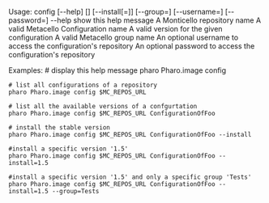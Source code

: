 Usage: config [--help] <repository url> [<configuration>] [--install[=<version>]] [--group=<group>] [--username=<username>] [--password=<password>]
	--help              show this help message
	<repository url>    A Monticello repository name 
	<configuration>     A valid Metacello Configuration name
	<version>           A valid version for the given configuration
	<group>             A valid Metacello group name
	<username>          An optional username to access the configuration's repository
	<password>          An optional password to access the configuration's repository
	
Examples:
	# display this help message
	pharo Pharo.image config
	
	# list all configurations of a repository
	pharo Pharo.image config $MC_REPOS_URL
	
	# list all the available versions of a confgurtation
	pharo Pharo.image config $MC_REPOS_URL ConfigurationOfFoo
	
	# install the stable version
	pharo Pharo.image config $MC_REPOS_URL ConfigurationOfFoo --install
	
	#install a specific version '1.5'
	pharo Pharo.image config $MC_REPOS_URL ConfigurationOfFoo --install=1.5
	
	#install a specific version '1.5' and only a specific group 'Tests'
	pharo Pharo.image config $MC_REPOS_URL ConfigurationOfFoo --install=1.5 --group=Tests
